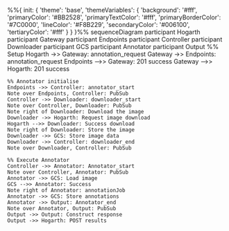 %%{
init: {
    'theme': 'base',
    'themeVariables': {
        'background': '#fff',
        'primaryColor': '#BB2528',
        'primaryTextColor': '#fff',
        'primaryBorderColor': '#7C0000',
        'lineColor': '#F8B229',
        'secondaryColor': '#006100',
        'tertiaryColor': '#fff'
    }
}
}%%
sequenceDiagram
    participant Hogarth
    participant Gateway
    participant Endpoints
    participant Controller
    participant Downloader
    participant GCS
    participant Annotator
    participant Output
    %% Setup
    Hogarth ->> Gateway: annotation_request
    Gateway ->> Endpoints: annotation_request
    Endpoints -->> Gateway: 201 success
    Gateway -->> Hogarth: 201 success

    %% Annotator initialise
    Endpoints ->> Controller: annotator_start
    Note over Endpoints, Controller: PubSub
    Controller ->> Downloader: downloader_start
    Note over Controller, Downloader: PubSub
    Note right of Downloader: Download the image
    Downloader ->> Hogarth: Request image download
    Hogarth -->> Downloader: Success download
    Note right of Downloader: Store the image
    Downloader ->> GCS: Store image data
    Downloader ->> Controller: downloader_end
    Note over Downloader, Controller: PubSub

    %% Execute Annotator
    Controller ->> Annotator: Annotator_start
    Note over Controller, Annotator: PubSub
    Annotator ->> GCS: Load image
    GCS -->> Annotator: Success
    Note right of Annotator: annotationJob
    Annotator ->> GCS: Store annotations
    Annotator ->> Output: Annotator_end
    Note over Annotator, Output: PubSub
    Output ->> Output: Construct response
    Output ->> Hogarth: POST results
